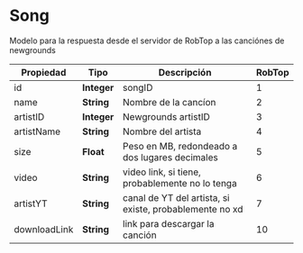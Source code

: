 # Song

Modelo para la respuesta desde el servidor de RobTop a las canciónes de newgrounds

| Propiedad | Tipo        | Descripción | RobTop |
| --------- | ----------- | ----------- | ------ |
| id        | **Integer** | songID |1|
| name      | **String**  | Nombre de la cancíon |2|
| artistID  | **Integer** | Newgrounds artistID |3|
| artistName| **String**  | Nombre del artista |4|
| size      | **Float**   | Peso en MB, redondeado a dos lugares decimales |5|
| video     | **String**  | video link, si tiene, probablemente no lo tenga |6|
| artistYT  | **String**  | canal de YT del artista, si existe, probablemente no xd |7|
| downloadLink| **String** | link para descargar la canción |10|